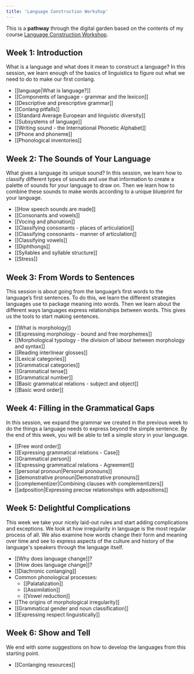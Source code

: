 ```yaml
---
title: 'Language Construction Workshop'
---
```


This is a **pathway** through the digital garden based on the contents of my course [Language Construction Workshop](https://www.colingorrie.com/courses/conlang-100).

## Week 1: Introduction

What is a language and what does it mean to construct a language? In this session, we learn enough of the basics of linguistics to figure out what we need to do to make our first conlang.

- [[language|What is language?]]
- [[Components of language - grammar and the lexicon]]
- [[Descriptive and prescriptive grammar]]
- [[Conlang pitfalls]]
- [[Standard Average European and linguistic diversity]]
- [[Subsystems of language]]
- [[Writing sound - the International Phonetic Alphabet]]
- [[Phone and phoneme]]
- [[Phonological inventories]]

## Week 2: The Sounds of Your Language

What gives a language its unique sound? In this session, we learn how to classify different types of sounds and use that information to create a palette of sounds for your language to draw on. Then we learn how to combine these sounds to make words according to a unique blueprint for your language.

- [[How speech sounds are made]]
- [[Consonants and vowels]]
- [[Vocing and phonation]]
- [[Classifying consonants - places of articulation]]
- [[Classifying consonants - manner of articulation]]
- [[Classifying vowels]]
- [[Diphthongs]]
- [[Syllables and syllable structure]]
- [[Stress]]

## Week 3: From Words to Sentences

This session is about going from the language’s first words to the language’s first sentences. To do this, we learn the different strategies languages use to package meaning into words. Then we learn about the different ways languages express relationships between words. This gives us the tools to start making sentences.

- [[What is morphology]]
- [[Expressing morphology - bound and free morphemes]]
- [[Morphological typology - the division of labour between morphology and syntax]]
- [[Reading interlinear glosses]]
- [[Lexical categories]]
- [[Grammatical categories]]
- [[Grammatical tense]]
- [[Grammatical number]]
- [[Basic grammatical relations - subject and object]]
- [[Basic word order]]

## Week 4: Filling in the Grammatical Gaps

In this session, we expand the grammar we created in the previous week to do the things a language needs to express beyond the simple sentence. By the end of this week, you will be able to tell a simple story in your language.

- [[Free word order]]
- [[Expressing grammatical relations - Case]]
- [[Grammatical person]]
- [[Expressing grammatical relations - Agreement]]
- [[personal pronoun|Personal pronouns]]
- [[demonstrative pronoun|Demonstrative pronouns]]
- [[complementizer|Combining clauses with complementizers]]
- [[adposition|Expressing precise relationships with adpositions]]

## Week 5: Delightful Complications

This week we take your nicely laid-out rules and start adding complications and exceptions. We look at how irregularity in language is the most regular process of all. We also examine how words change their form and meaning over time and see to express aspects of the culture and history of the language's speakers through the language itself.

- [[Why does language change]]?
- [[How does language change]]?
- [[Diachronic conlanging]]
- Common phonological processes:
  - [[Palatalization]]
  - [[Assimilation]]
  - [[Vowel reduction]]
- [[The origins of morphological irregularity]]
- [[Grammatical gender and noun classification]]
- [[Expressing respect linguistically]]

## Week 6: Show and Tell

We end with some suggestions on how to develop the languages from this starting point.

- [[Conlanging resources]]
